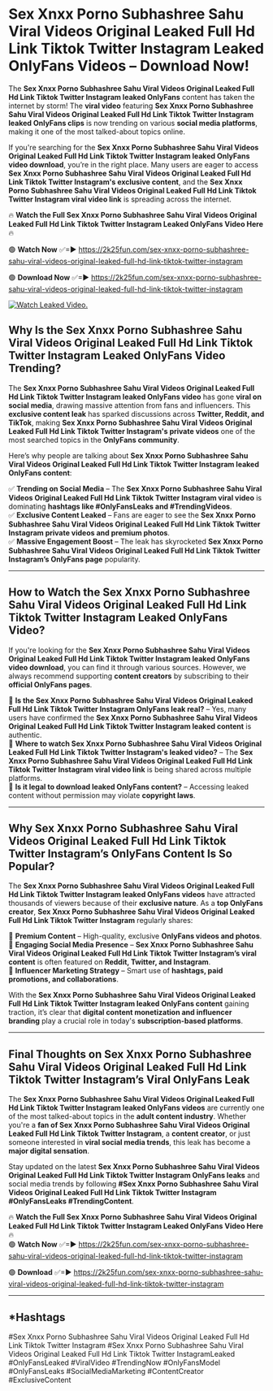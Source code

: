 # Sex ️Xnxx ️Porno Subhashree Sahu Viral Videos Original Leaked Full Hd Link Tiktok Twitter Instagram Leaked OnlyFans Videos – Download Now!

The **Sex ️Xnxx ️Porno Subhashree Sahu Viral Videos Original Leaked Full Hd Link Tiktok Twitter Instagram leaked OnlyFans** content has taken the internet by storm! The **viral video** featuring **Sex ️Xnxx ️Porno Subhashree Sahu Viral Videos Original Leaked Full Hd Link Tiktok Twitter Instagram leaked OnlyFans clips** is now trending on various **social media platforms**, making it one of the most talked-about topics online.  

If you're searching for the **Sex ️Xnxx ️Porno Subhashree Sahu Viral Videos Original Leaked Full Hd Link Tiktok Twitter Instagram leaked OnlyFans video download**, you’re in the right place. Many users are eager to access **Sex ️Xnxx ️Porno Subhashree Sahu Viral Videos Original Leaked Full Hd Link Tiktok Twitter Instagram's exclusive content**, and the **Sex ️Xnxx ️Porno Subhashree Sahu Viral Videos Original Leaked Full Hd Link Tiktok Twitter Instagram viral video link** is spreading across the internet.  

🔥 **Watch the Full Sex ️Xnxx ️Porno Subhashree Sahu Viral Videos Original Leaked Full Hd Link Tiktok Twitter Instagram Leaked OnlyFans Video Here** 🔥  

🟢 **Watch Now** ✅=► https://2k25fun.com/sex-️xnxx-️porno-subhashree-sahu-viral-videos-original-leaked-full-hd-link-tiktok-twitter-instagram

🟢 **Download Now** ✅=► https://2k25fun.com/sex-️xnxx-️porno-subhashree-sahu-viral-videos-original-leaked-full-hd-link-tiktok-twitter-instagram

[![Watch Leaked Video.](https://miro.medium.com/v2/resize:fit:828/format:webp/1*cilzJN44JGOrTw9NJCrNHA.gif "Watch Leaked Video")](https://2k25fun.com/sex-️xnxx-️porno-subhashree-sahu-viral-videos-original-leaked-full-hd-link-tiktok-twitter-instagram)

## **Why Is the Sex ️Xnxx ️Porno Subhashree Sahu Viral Videos Original Leaked Full Hd Link Tiktok Twitter Instagram Leaked OnlyFans Video Trending?**  

The **Sex ️Xnxx ️Porno Subhashree Sahu Viral Videos Original Leaked Full Hd Link Tiktok Twitter Instagram leaked OnlyFans video** has gone **viral on social media**, drawing massive attention from fans and influencers. This **exclusive content leak** has sparked discussions across **Twitter, Reddit, and TikTok**, making **Sex ️Xnxx ️Porno Subhashree Sahu Viral Videos Original Leaked Full Hd Link Tiktok Twitter Instagram's private videos** one of the most searched topics in the **OnlyFans community**.  

Here’s why people are talking about **Sex ️Xnxx ️Porno Subhashree Sahu Viral Videos Original Leaked Full Hd Link Tiktok Twitter Instagram leaked OnlyFans content**:  

✅ **Trending on Social Media** – The **Sex ️Xnxx ️Porno Subhashree Sahu Viral Videos Original Leaked Full Hd Link Tiktok Twitter Instagram viral video** is dominating **hashtags like #OnlyFansLeaks and #TrendingVideos**.  
✅ **Exclusive Content Leaked** – Fans are eager to see the **Sex ️Xnxx ️Porno Subhashree Sahu Viral Videos Original Leaked Full Hd Link Tiktok Twitter Instagram private videos and premium photos**.  
✅ **Massive Engagement Boost** – The leak has skyrocketed **Sex ️Xnxx ️Porno Subhashree Sahu Viral Videos Original Leaked Full Hd Link Tiktok Twitter Instagram’s OnlyFans page** popularity.  

---

## **How to Watch the Sex ️Xnxx ️Porno Subhashree Sahu Viral Videos Original Leaked Full Hd Link Tiktok Twitter Instagram Leaked OnlyFans Video?**  

If you're looking for the **Sex ️Xnxx ️Porno Subhashree Sahu Viral Videos Original Leaked Full Hd Link Tiktok Twitter Instagram leaked OnlyFans video download**, you can find it through various sources. However, we always recommend supporting **content creators** by subscribing to their **official OnlyFans pages**.  

🔹 **Is the Sex ️Xnxx ️Porno Subhashree Sahu Viral Videos Original Leaked Full Hd Link Tiktok Twitter Instagram OnlyFans leak real?** – Yes, many users have confirmed the **Sex ️Xnxx ️Porno Subhashree Sahu Viral Videos Original Leaked Full Hd Link Tiktok Twitter Instagram leaked content** is authentic.  
🔹 **Where to watch Sex ️Xnxx ️Porno Subhashree Sahu Viral Videos Original Leaked Full Hd Link Tiktok Twitter Instagram's leaked video?** – The **Sex ️Xnxx ️Porno Subhashree Sahu Viral Videos Original Leaked Full Hd Link Tiktok Twitter Instagram viral video link** is being shared across multiple platforms.  
🔹 **Is it legal to download leaked OnlyFans content?** – Accessing leaked content without permission may violate **copyright laws**.  

---

## **Why Sex ️Xnxx ️Porno Subhashree Sahu Viral Videos Original Leaked Full Hd Link Tiktok Twitter Instagram’s OnlyFans Content Is So Popular?**  

The **Sex ️Xnxx ️Porno Subhashree Sahu Viral Videos Original Leaked Full Hd Link Tiktok Twitter Instagram leaked OnlyFans videos** have attracted thousands of viewers because of their **exclusive nature**. As a **top OnlyFans creator**, **Sex ️Xnxx ️Porno Subhashree Sahu Viral Videos Original Leaked Full Hd Link Tiktok Twitter Instagram** regularly shares:  

📌 **Premium Content** – High-quality, exclusive **OnlyFans videos and photos**.  
📌 **Engaging Social Media Presence** – **Sex ️Xnxx ️Porno Subhashree Sahu Viral Videos Original Leaked Full Hd Link Tiktok Twitter Instagram’s viral content** is often featured on **Reddit, Twitter, and Instagram**.  
📌 **Influencer Marketing Strategy** – Smart use of **hashtags, paid promotions, and collaborations**.  

With the **Sex ️Xnxx ️Porno Subhashree Sahu Viral Videos Original Leaked Full Hd Link Tiktok Twitter Instagram leaked OnlyFans content** gaining traction, it’s clear that **digital content monetization and influencer branding** play a crucial role in today's **subscription-based platforms**.  

---

## **Final Thoughts on Sex ️Xnxx ️Porno Subhashree Sahu Viral Videos Original Leaked Full Hd Link Tiktok Twitter Instagram’s Viral OnlyFans Leak**  

The **Sex ️Xnxx ️Porno Subhashree Sahu Viral Videos Original Leaked Full Hd Link Tiktok Twitter Instagram leaked OnlyFans videos** are currently one of the most talked-about topics in the **adult content industry**. Whether you're a **fan of Sex ️Xnxx ️Porno Subhashree Sahu Viral Videos Original Leaked Full Hd Link Tiktok Twitter Instagram**, a **content creator**, or just someone interested in **viral social media trends**, this leak has become a **major digital sensation**.  

Stay updated on the latest **Sex ️Xnxx ️Porno Subhashree Sahu Viral Videos Original Leaked Full Hd Link Tiktok Twitter Instagram OnlyFans leaks** and social media trends by following **#Sex ️Xnxx ️Porno Subhashree Sahu Viral Videos Original Leaked Full Hd Link Tiktok Twitter Instagram #OnlyFansLeaks #TrendingContent**.  

🔥 **Watch the Full Sex ️Xnxx ️Porno Subhashree Sahu Viral Videos Original Leaked Full Hd Link Tiktok Twitter Instagram Leaked OnlyFans Video Here** 🔥  
🟢 **Watch Now** ✅=► https://2k25fun.com/sex-️xnxx-️porno-subhashree-sahu-viral-videos-original-leaked-full-hd-link-tiktok-twitter-instagram

🟢 **Download** ✅=► https://2k25fun.com/sex-️xnxx-️porno-subhashree-sahu-viral-videos-original-leaked-full-hd-link-tiktok-twitter-instagram

---

## *Hashtags
#Sex ️Xnxx ️Porno Subhashree Sahu Viral Videos Original Leaked Full Hd Link Tiktok Twitter Instagram #Sex ️Xnxx ️Porno Subhashree Sahu Viral Videos Original Leaked Full Hd Link Tiktok Twitter InstagramLeaked #OnlyFansLeaked #ViralVideo #TrendingNow #OnlyFansModel #OnlyFansLeaks #SocialMediaMarketing #ContentCreator #ExclusiveContent  